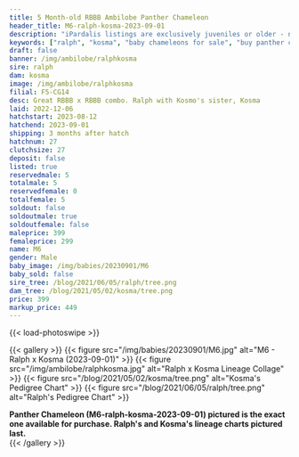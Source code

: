 ```yaml
---
title: 5 Month-old RBBB Ambilobe Panther Chameleon
header_title: M6-ralph-kosma-2023-09-01
description: "iPardalis listings are exclusively juveniles or older - no hatchlings or eggs - we do not sell juveniles under 12 grams of weight regardless of their age. Every iPardalis Panther Chameleon has a life-long guarantee. Whatever issue you encounter, even years later, we want to be part of the solution. Keep in touch, and we will ensure that you have a positive experience."
keywords: ["ralph", "kosma", "baby chameleons for sale", "buy panther chameleon", "panther for sale", "panther chameleon price", "ambilobe panther chameleon"]
draft: false
banner: /img/ambilobe/ralphkosma
sire: ralph
dam: kosma
image: /img/ambilobe/ralphkosma
filial: F5-CG14
desc: Great RBBB x RBBB combo. Ralph with Kosmo's sister, Kosma
laid: 2022-12-06
hatchstart: 2023-08-12
hatchend: 2023-09-01
shipping: 3 months after hatch
hatchnum: 27
clutchsize: 27
deposit: false
listed: true
reservedmale: 5
totalmale: 5
reservedfemale: 0
totalfemale: 5
soldout: false
soldoutmale: true
soldoutfemale: false
maleprice: 399
femaleprice: 299
name: M6
gender: Male
baby_image: /img/babies/20230901/M6
baby_sold: false
sire_tree: /blog/2021/06/05/ralph/tree.png
dam_tree: /blog/2021/05/02/kosma/tree.png
price: 399
markup_price: 449
---
```


{{< load-photoswipe >}}

{{< gallery >}}
  {{< figure src="/img/babies/20230901/M6.jpg" alt="M6 - Ralph x Kosma (2023-09-01)" >}}
  {{< figure src="/img/ambilobe/ralphkosma.jpg" alt="Ralph x Kosma Lineage Collage" >}}
  {{< figure src="/blog/2021/05/02/kosma/tree.png" alt="Kosma's Pedigree Chart" >}}
  {{< figure src="/blog/2021/06/05/ralph/tree.png" alt="Ralph's Pedigree Chart" >}}
  <figcaption><strong>Panther Chameleon (M6-ralph-kosma-2023-09-01) pictured is the exact one available for purchase. Ralph's  and Kosma's lineage charts pictured last.</strong></figcaption>
{{< /gallery >}}
